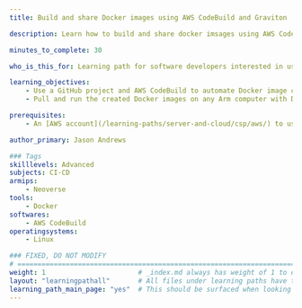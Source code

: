 ```yaml
---
title: Build and share Docker images using AWS CodeBuild and Graviton

description: Learn how to build and share docker imsages using AWS CodeBuild on Arm servers.

minutes_to_complete: 30

who_is_this_for: Learning path for software developers interested in using AWS CodeBuild to automate container build tasks.

learning_objectives:
    - Use a GitHub project and AWS CodeBuild to automate Docker image creation
    - Pull and run the created Docker images on any Arm computer with Docker installed

prerequisites:
    - An [AWS account](/learning-paths/server-and-cloud/csp/aws/) to use for accessing AWS services

author_primary: Jason Andrews

### Tags
skilllevels: Advanced
subjects: CI-CD
armips:
    - Neoverse
tools:
    - Docker
softwares:
    - AWS CodeBuild
operatingsystems:
    - Linux

### FIXED, DO NOT MODIFY
# ================================================================================
weight: 1                       # _index.md always has weight of 1 to order correctly
layout: "learningpathall"       # All files under learning paths have this same wrapper
learning_path_main_page: "yes"  # This should be surfaced when looking for related content. Only set for _index.md of learning path content.
---
```

